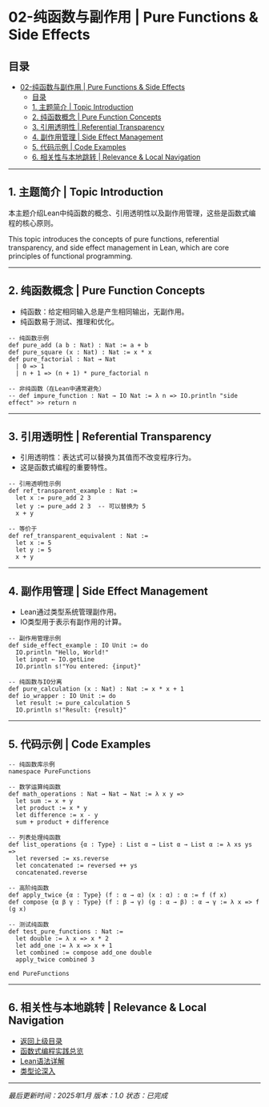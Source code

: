 # 02-纯函数与副作用 | Pure Functions & Side Effects

## 目录

- [02-纯函数与副作用 | Pure Functions \& Side Effects](#02-纯函数与副作用--pure-functions--side-effects)
  - [目录](#目录)
  - [1. 主题简介 | Topic Introduction](#1-主题简介--topic-introduction)
  - [2. 纯函数概念 | Pure Function Concepts](#2-纯函数概念--pure-function-concepts)
  - [3. 引用透明性 | Referential Transparency](#3-引用透明性--referential-transparency)
  - [4. 副作用管理 | Side Effect Management](#4-副作用管理--side-effect-management)
  - [5. 代码示例 | Code Examples](#5-代码示例--code-examples)
  - [6. 相关性与本地跳转 | Relevance \& Local Navigation](#6-相关性与本地跳转--relevance--local-navigation)

---

## 1. 主题简介 | Topic Introduction

本主题介绍Lean中纯函数的概念、引用透明性以及副作用管理，这些是函数式编程的核心原则。

This topic introduces the concepts of pure functions, referential transparency, and side effect management in Lean, which are core principles of functional programming.

---

## 2. 纯函数概念 | Pure Function Concepts

- 纯函数：给定相同输入总是产生相同输出，无副作用。
- 纯函数易于测试、推理和优化。

```lean
-- 纯函数示例
def pure_add (a b : Nat) : Nat := a + b
def pure_square (x : Nat) : Nat := x * x
def pure_factorial : Nat → Nat
  | 0 => 1
  | n + 1 => (n + 1) * pure_factorial n

-- 非纯函数（在Lean中通常避免）
-- def impure_function : Nat → IO Nat := λ n => IO.println "side effect" >> return n
```

---

## 3. 引用透明性 | Referential Transparency

- 引用透明性：表达式可以替换为其值而不改变程序行为。
- 这是函数式编程的重要特性。

```lean
-- 引用透明性示例
def ref_transparent_example : Nat :=
  let x := pure_add 2 3
  let y := pure_add 2 3  -- 可以替换为 5
  x + y

-- 等价于
def ref_transparent_equivalent : Nat :=
  let x := 5
  let y := 5
  x + y
```

---

## 4. 副作用管理 | Side Effect Management

- Lean通过类型系统管理副作用。
- IO类型用于表示有副作用的计算。

```lean
-- 副作用管理示例
def side_effect_example : IO Unit := do
  IO.println "Hello, World!"
  let input ← IO.getLine
  IO.println s!"You entered: {input}"

-- 纯函数与IO分离
def pure_calculation (x : Nat) : Nat := x * x + 1
def io_wrapper : IO Unit := do
  let result := pure_calculation 5
  IO.println s!"Result: {result}"
```

---

## 5. 代码示例 | Code Examples

```lean
-- 纯函数库示例
namespace PureFunctions

-- 数学运算纯函数
def math_operations : Nat → Nat → Nat := λ x y =>
  let sum := x + y
  let product := x * y
  let difference := x - y
  sum + product + difference

-- 列表处理纯函数
def list_operations {α : Type} : List α → List α → List α := λ xs ys =>
  let reversed := xs.reverse
  let concatenated := reversed ++ ys
  concatenated.reverse

-- 高阶纯函数
def apply_twice {α : Type} (f : α → α) (x : α) : α := f (f x)
def compose {α β γ : Type} (f : β → γ) (g : α → β) : α → γ := λ x => f (g x)

-- 测试纯函数
def test_pure_functions : Nat :=
  let double := λ x => x * 2
  let add_one := λ x => x + 1
  let combined := compose add_one double
  apply_twice combined 3

end PureFunctions
```

---

## 6. 相关性与本地跳转 | Relevance & Local Navigation

- [返回上级目录](../01-总览.md)
- [函数式编程实践总览](01-总览.md)
- [Lean语法详解](../02-Lean语法详解/01-总览.md)
- [类型论深入](../03-类型论深入/01-总览.md)

---

*最后更新时间：2025年1月*
*版本：1.0*
*状态：已完成*

